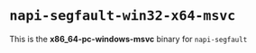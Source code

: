 # `napi-segfault-win32-x64-msvc`

This is the **x86_64-pc-windows-msvc** binary for `napi-segfault`
